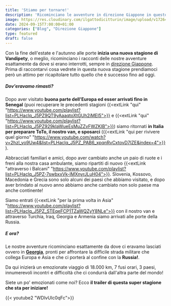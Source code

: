```yaml
---
title: 'Stiamo per tornare!'
description: 'Ricominciano le avventure in direzione Giappone in questo emozionante seconda parte'
image: https://res.cloudinary.com/ilgattodicitturin/image/upload/v1726470956/Articoli/Blog/dall-italia-al-giappone_efrdgp.png
date: 2024-09-15T7:00:00+01:00
categories: ["Blog", "Direzione Giappone"]
type: featured  
draft: false
---
```


Con la fine dell'estate e l'autunno alle porte **inizia una nuova stagione di Vandipety**, o meglio, ricominciano i racconti delle nostre avventure esattamente da dove si erano interrotti, sempre in [direzione Giappone](/blog/dall-italia-al-giappone-in-van). Prima di raccontarvi cosa vedrete in questa nuova stagione prendiamoci però un attimo per ricapitolare tutto quello che è successo fino ad oggi.

##### Dov'eravamo rimasti?

Dopo aver visitato **buona parte dell'Europa ed esser arrivati fino in Senegal** (puoi recuperare le precedenti stagioni {{<extLink "qui" "https://www.youtube.com/playlist?list=PLHaclq_J5PZ9QT9yAaaqtoXtGUh2iMEI5">}} e {{<extLink "qui" "https://www.youtube.com/playlist?list=PLHaclq_J5PZ929klaWueEsMuZZvFWZKIB">}}) siamo ritornati **in Italia per preparare ToTo, il nostro van, e sposarci** ({{<extLink "qui per rivivere quel giorno" "https://www.youtube.com/watch?v=2hzl_yo9Uw4&list=PLHaclq_J5PZ_PAB6_xpqnRvCxtovD7lZE&index=4">}}).

Abbracciati familiari e amici, dopo aver cambiato anche un paio di ruote e i freni alla nostra casa ambulante, siamo ripartiti di nuovo {{<extLink "attraverso i Balcani" "https://www.youtube.com/playlist?list=PLHaclq_J5PZ-7swbxxVk-IMXnyrJLuH04">}}. Slovenia, Kossovo, Macedonia e Grecia sono solo alcuni dei paesi che abbiamo visitato, e dopo aver brindato al nuovo anno abbiamo anche cambiato non solo paese ma anche continente!

Siamo entrati {{<extLink "per la prima volta in Asia" "https://www.youtube.com/playlist?list=PLHaclq_J5PZ_STEqeFCP1TZaWQZyY8NLe">}} con il nostro van e attraverso Turchia, Iraq, Georgia e Armenia siamo arrivati alle porte della Russia.

##### E ora?

Le nostre avventure ricominciano esattamente da dove ci eravamo lasciati ovvero in **[Georgia](/categories/georgia)**, pronti per affrontare la difficile strada militare che collega Europa e Asia e che ci porterà al confine con la **Russia!**. 

Da qui inizierà un emozionate viaggio di 18.000 km, 7 fusi orari, 3 paesi, innumerevoli incontri e difficoltà che ci condurrà dall'altra parte del mondo!

Siete un po' emozionati come noi? Ecco **il trailer di questa super stagione che sta per iniziare!** 

{{< youtube2 "WDlvUIc0qFc">}}